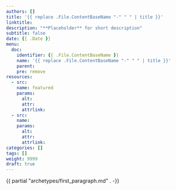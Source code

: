 ```yaml
---
authors: []
title: '{{ replace .File.ContentBaseName "-" " " | title }}'
linktitle:
description: "**Placeholder** for short description"
subtitle: false
date: {{ .Date }} 
menu:
  doc:
    identifier: {{ .File.ContentBaseName }} 
    name: '{{ replace .File.ContentBaseName "-" " " | title }}'
    parent: 
    pre: remove
resources: 
  - src:
    name: featured
    params:
      alt:
      attr:
      attrlink:
  - src: 
    name: 
    params:
      alt:
      attr: 
      attrlink:
categories: []
tags: []
weight: 9999
draft: true
---
```


{{ partial "archetypes/first_paragraph.md" . -}} <!--more-->
